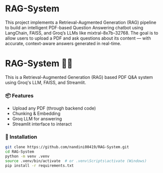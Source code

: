 # RAG-System
This project implements a Retrieval-Augmented Generation (RAG) pipeline to build an intelligent PDF-based Question Answering chatbot using LangChain, FAISS, and Groq’s LLMs like mixtral-8x7b-32768. The goal is to allow users to upload a PDF and ask questions about its content — with accurate, context-aware answers generated in real-time.


# RAG-System 📄🧠

This is a Retrieval-Augmented Generation (RAG) based PDF Q&A system using Groq's LLM, FAISS, and Streamlit.

### 📦 Features

- Upload any PDF (through backend code)
- Chunking & Embedding
- Groq LLM for answering
- Streamlit interface to interact

### 🔧 Installation

```bash
git clone https://github.com/nandini00419/RAG-System.git
cd RAG-System
python -m venv .venv
source .venv/bin/activate  # or .venv\Scripts\activate (Windows)
pip install -r requirements.txt

